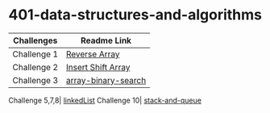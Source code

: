 # 401-data-structures-and-algorithms

Challenges | Readme Link
---  | --- 
Challenge 1 | [Reverse Array](challenges/reverseArray/reverseArr.md) 
Challenge 2 | [Insert Shift Array](challenges/array-insert-shift/array-insert-shift.md) 
Challenge 3| [array-binary-search](challenges/array-binary-search/array-binary-search.md)

Challenge 5,7,8| [linkedList](challenges/challeng05/linkedList.md)
Challenge 10| [stack-and-queue](challenges/stack-and-queue/stack-and-queue.md)

